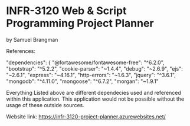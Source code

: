 # INFR-3120 Web & Script Programming Project Planner
by Samuel Brangman

References: 

"dependencies": {
    "@fortawesome/fontawesome-free": "^6.2.0",
    "bootstrap": "^5.2.2",
    "cookie-parser": "~1.4.4",
    "debug": "~2.6.9",
    "ejs": "~2.6.1",
    "express": "~4.16.1",
    "http-errors": "~1.6.3",
    "jquery": "^3.6.1",
    "mongodb": "^4.11.0",
    "mongoose": "^6.7.2",
    "morgan": "~1.9.1"

Everything Listed above are different dependecies used and referenced within this application. 
This application would not be possible without the usage of these outside sources.

Website link: https://infr-3120-project-planner.azurewebsites.net/

